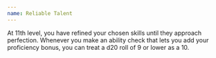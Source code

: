 ```yaml
---
name: Reliable Talent
---
```

At 11th level, you have refined your chosen skills until they approach perfection. Whenever you make an ability check that lets you add
your proficiency bonus, you can treat a d20 roll of 9 or lower as a 10.
